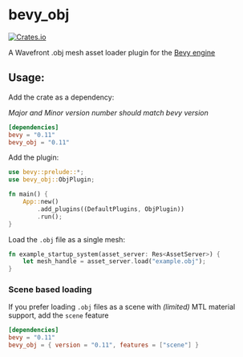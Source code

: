 # bevy_obj

[![Crates.io](https://img.shields.io/crates/v/bevy_obj.svg)](https://crates.io/crates/bevy_obj)

A Wavefront .obj mesh asset loader plugin for the [Bevy engine](https://github.com/bevyengine/bevy)

## Usage:

Add the crate as a dependency:

*Major and Minor version number should match bevy version*

```toml
[dependencies]
bevy = "0.11"
bevy_obj = "0.11"
```

Add the plugin:

```rust
use bevy::prelude::*;
use bevy_obj::ObjPlugin;

fn main() {
    App::new()
        .add_plugins((DefaultPlugins, ObjPlugin))
        .run();
}
```

Load the `.obj` file as a single mesh:

```rust
fn example_startup_system(asset_server: Res<AssetServer>) {
    let mesh_handle = asset_server.load("example.obj");
}
```

### Scene based loading

If you prefer loading `.obj` files as a scene with *(limited)* MTL material support, add the `scene` feature

```toml
[dependencies]
bevy = "0.11"
bevy_obj = { version = "0.11", features = ["scene"] }
```
